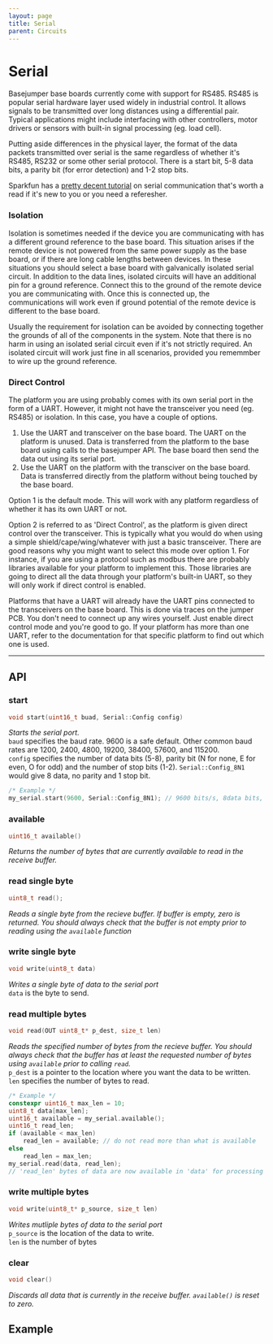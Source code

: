 ```yaml
---
layout: page
title: Serial
parent: Circuits
---
```


# Serial #
Basejumper base boards currently come with support for RS485. RS485 is popular serial hardware layer used widely in industrial control. It allows signals to be transmitted over long distances using a differential pair. Typical applications might include interfacing with other controllers, motor drivers or sensors with built-in signal processing (eg. load cell).

Putting aside differences in the physical layer, the format of the data packets transmitted over serial is the same regardless of whether it's RS485, RS232 or some other serial protocol. There is a start bit, 5-8 data bits, a parity bit (for error detection) and 1-2 stop bits.

Sparkfun has a [pretty decent tutorial](https://learn.sparkfun.com/tutorials/serial-communication/all) on serial communication that's worth a read if it's new to you or you need a referesher.

### Isolation ###
Isolation is sometimes needed if the device you are communicating with has a different ground reference to the base board. This situation arises if the remote device is not powered from the same power supply as the base board, or if there are long cable lengths between devices. In these situations you should select a base board with galvanically isolated serial circuit. In addition to the data lines, isolated circuits will have an additional pin for a ground reference. Connect this to the ground of the remote device you are communicating with. Once this is connected up, the communications will work even if ground potential of the remote device is different to the base board.

Usually the requirement for isolation can be avoided by connecting together the grounds of all of the components in the system. Note that there is no harm in using an isolated serial circuit even if it's not strictly required. An isolated circuit will work just fine in all scenarios, provided you rememmber to wire up the ground reference.


### Direct Control ###
The platform you are using probably comes with its own serial port in the form of a UART. However, it might not have the transceiver you need (eg. RS485) or isolation. In this case, you have a couple of options. 

1. Use the UART and transceiver on the base board. The UART on the platform is unused. Data is transferred from the platform to the base board using calls to the basejumper API. The base board then send the data out using its serial port.
2. Use the UART on the platform with the transciver on the base board. Data is transferred directly from the platform without being touched by the base board. 

Option 1 is the default mode. This will work with any platform regardless of whether it has its own UART or not.

Option 2 is referred to as 'Direct Control', as the platform is given direct control over the transceiver. This is typically what you would do when using a simple shield/cape/wing/whatever with just a basic transceiver. There are good reasons why you might want to select this mode over option 1. For instance, if you are using a protocol such as modbus there are probably libraries available for your platform to implement this. Those libraries are going to direct all the data through your platform's built-in UART, so they will only work if direct control is enabled.  

Platforms that have a UART will already have the UART pins connected to the transceivers on the base board. This is done via traces on the jumper PCB. You don't need to connect up any wires yourself. Just enable direct control mode and you're good to go. If your platform has more than one UART, refer to the documentation for that specific platform to find out which one is used.

---

## API 
### start
``` cpp
void start(uint16_t buad, Serial::Config config)
```
*Starts the serial port.*  
`baud` specifies the baud rate. 9600 is a safe default. Other common baud rates are  1200, 2400, 4800, 19200, 38400, 57600, and 115200.  
`config` specifies the number of data bits (5-8), parity bit (N for none, E for even, O for odd) and the number of stop bits (1-2). `Serial::Config_8N1` would give 8 data, no parity and 1 stop bit.
``` cpp
/* Example */
my_serial.start(9600, Serial::Config_8N1); // 9600 bits/s, 8data bits, no parity bit, 1 stop bit
```

### available
``` cpp
uint16_t available()
```
*Returns the number of bytes that are currently available to read in the receive buffer.*

### read single byte
``` cpp
uint8_t read();
```
*Reads a single byte from the recieve buffer. If buffer is empty, zero is returned. You should always check that the buffer is not empty prior to reading using the `available` function*

### write single byte
``` cpp 
void write(uint8_t data)
```
*Writes a single byte of data to the serial port*  
`data` is the byte to send.

### read multiple bytes
``` cpp
void read(OUT uint8_t* p_dest, size_t len)
```
*Reads the specified number of bytes from the recieve buffer. You should always check that the buffer has at least the requested number of bytes using `available` prior to calling `read`.*  
`p_dest` is a pointer to the location where you want the data to be written.  
`len` specifies the number of bytes to read.
``` cpp
/* Example */
constexpr uint16_t max_len = 10;
uint8_t data[max_len];
uint16_t available = my_serial.available();
uint16_t read_len;
if (available < max_len)
    read_len = available; // do not read more than what is available
else
    read_len = max_len;
my_serial.read(data, read_len);
// 'read_len' bytes of data are now available in 'data' for processing
```

### write multiple bytes
``` cpp
void write(uint8_t* p_source, size_t len)
```
*Writes mutliple bytes of data to the serial port*  
`p_source` is the location of the data to write.  
`len` is the number of bytes


### clear
``` cpp
void clear()
```
*Discards all data that is currently in the receive buffer. `available()` is reset to zero.*

## Example
